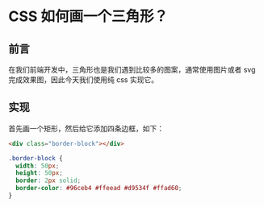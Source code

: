 # CSS 如何画一个三角形？

## 前言

在我们前端开发中，三角形也是我们遇到比较多的图案，通常使用图片或者 svg 完成效果图，因此今天我们使用纯 css 实现它。

## 实现

首先画一个矩形，然后给它添加四条边框，如下：
```html
<div class="border-block"></div>
```
```scss
.border-block {
  width: 50px;
  height: 50px;
  border: 2px solid;
  border-color: #96ceb4 #ffeead #d9534f #ffad60;
}
```